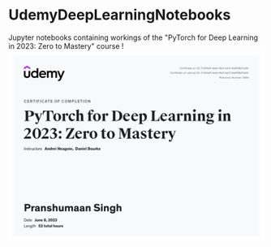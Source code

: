 # UdemyDeepLearningNotebooks
Jupyter notebooks containing workings of the "PyTorch for Deep Learning in 2023: Zero to Mastery" course
!![certificate_pranshumaan](ztm_pytorch.jpg)
